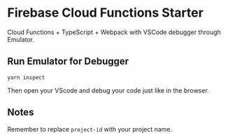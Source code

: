 # Firebase Cloud Functions Starter

Cloud Functions + TypeScript + Webpack with VSCode debugger through Emulator.

## Run Emulator for Debugger

```shell
yarn inspect
```

Then open your VScode and debug your code just like in the browser.

## Notes

Remember to replace `project-id` with your project name.
